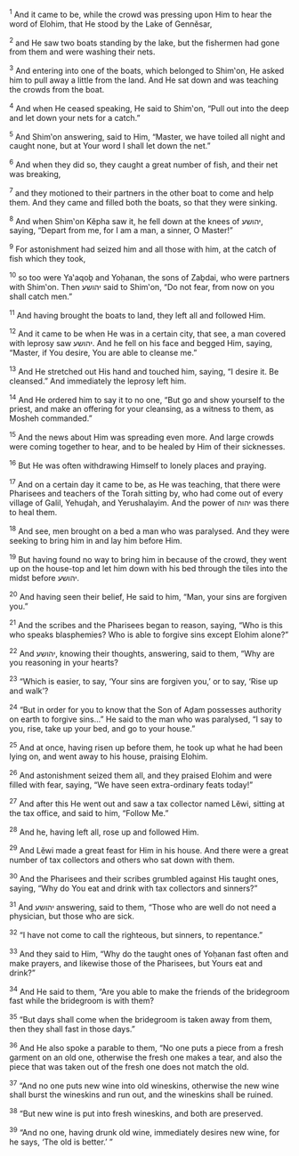 <sup>1</sup> And it came to be, while the crowd was pressing upon Him to hear the word of Elohim, that He stood by the Lake of Gennĕsar,

<sup>2</sup> and He saw two boats standing by the lake, but the fishermen had gone from them and were washing their nets.

<sup>3</sup> And entering into one of the boats, which belonged to Shim‛on, He asked him to pull away a little from the land. And He sat down and was teaching the crowds from the boat.

<sup>4</sup> And when He ceased speaking, He said to Shim‛on, “Pull out into the deep and let down your nets for a catch.”

<sup>5</sup> And Shim‛on answering, said to Him, “Master, we have toiled all night and caught none, but at Your word I shall let down the net.”

<sup>6</sup> And when they did so, they caught a great number of fish, and their net was breaking,

<sup>7</sup> and they motioned to their partners in the other boat to come and help them. And they came and filled both the boats, so that they were sinking.

<sup>8</sup> And when Shim‛on Kĕpha saw it, he fell down at the knees of יהושע, saying, “Depart from me, for I am a man, a sinner, O Master!”

<sup>9</sup> For astonishment had seized him and all those with him, at the catch of fish which they took,

<sup>10</sup> so too were Ya‛aqoḇ and Yoḥanan, the sons of Zaḇdai, who were partners with Shim‛on. Then יהושע said to Shim‛on, “Do not fear, from now on you shall catch men.”

<sup>11</sup> And having brought the boats to land, they left all and followed Him.

<sup>12</sup> And it came to be when He was in a certain city, that see, a man covered with leprosy saw יהושע. And he fell on his face and begged Him, saying, “Master, if You desire, You are able to cleanse me.”

<sup>13</sup> And He stretched out His hand and touched him, saying, “I desire it. Be cleansed.” And immediately the leprosy left him.

<sup>14</sup> And He ordered him to say it to no one, “But go and show yourself to the priest, and make an offering for your cleansing, as a witness to them, as Mosheh commanded.”

<sup>15</sup> And the news about Him was spreading even more. And large crowds were coming together to hear, and to be healed by Him of their sicknesses.

<sup>16</sup> But He was often withdrawing Himself to lonely places and praying.

<sup>17</sup> And on a certain day it came to be, as He was teaching, that there were Pharisees and teachers of the Torah sitting by, who had come out of every village of Galil, Yehuḏah, and Yerushalayim. And the power of יהוה was there to heal them.

<sup>18</sup> And see, men brought on a bed a man who was paralysed. And they were seeking to bring him in and lay him before Him.

<sup>19</sup> But having found no way to bring him in because of the crowd, they went up on the house-top and let him down with his bed through the tiles into the midst before יהושע.

<sup>20</sup> And having seen their belief, He said to him, “Man, your sins are forgiven you.”

<sup>21</sup> And the scribes and the Pharisees began to reason, saying, “Who is this who speaks blasphemies? Who is able to forgive sins except Elohim alone?”

<sup>22</sup> And יהושע, knowing their thoughts, answering, said to them, “Why are you reasoning in your hearts?

<sup>23</sup> “Which is easier, to say, ‘Your sins are forgiven you,’ or to say, ‘Rise up and walk’?

<sup>24</sup> “But in order for you to know that the Son of Aḏam possesses authority on earth to forgive sins...” He said to the man who was paralysed, “I say to you, rise, take up your bed, and go to your house.”

<sup>25</sup> And at once, having risen up before them, he took up what he had been lying on, and went away to his house, praising Elohim.

<sup>26</sup> And astonishment seized them all, and they praised Elohim and were filled with fear, saying, “We have seen extra-ordinary feats today!”

<sup>27</sup> And after this He went out and saw a tax collector named Lĕwi, sitting at the tax office, and said to him, “Follow Me.”

<sup>28</sup> And he, having left all, rose up and followed Him.

<sup>29</sup> And Lĕwi made a great feast for Him in his house. And there were a great number of tax collectors and others who sat down with them.

<sup>30</sup> And the Pharisees and their scribes grumbled against His taught ones, saying, “Why do You eat and drink with tax collectors and sinners?”

<sup>31</sup> And יהושע answering, said to them, “Those who are well do not need a physician, but those who are sick.

<sup>32</sup> “I have not come to call the righteous, but sinners, to repentance.”

<sup>33</sup> And they said to Him, “Why do the taught ones of Yoḥanan fast often and make prayers, and likewise those of the Pharisees, but Yours eat and drink?”

<sup>34</sup> And He said to them, “Are you able to make the friends of the bridegroom fast while the bridegroom is with them?

<sup>35</sup> “But days shall come when the bridegroom is taken away from them, then they shall fast in those days.”

<sup>36</sup> And He also spoke a parable to them, “No one puts a piece from a fresh garment on an old one, otherwise the fresh one makes a tear, and also the piece that was taken out of the fresh one does not match the old.

<sup>37</sup> “And no one puts new wine into old wineskins, otherwise the new wine shall burst the wineskins and run out, and the wineskins shall be ruined.

<sup>38</sup> “But new wine is put into fresh wineskins, and both are preserved.

<sup>39</sup> “And no one, having drunk old wine, immediately desires new wine, for he says, ‘The old is better.’ ”

